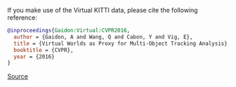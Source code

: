 If you make use of the Virtual KITTI data, please cite the following reference:

``` bibtex 
@inproceedings{Gaidon:Virtual:CVPR2016,
  author = {Gaidon, A and Wang, Q and Cabon, Y and Vig, E},
  title = {Virtual Worlds as Proxy for Multi-Object Tracking Analysis},
  booktitle = {CVPR},
  year = {2016}
}
```

[Source](https://europe.naverlabs.com/research/computer-vision/proxy-virtual-worlds-vkitti-1/)